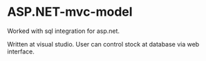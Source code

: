 # ASP.NET-mvc-model


Worked with sql integration for asp.net.

Written at visual studio. 
User can control stock at database via web interface.

